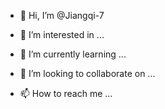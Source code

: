 - 👋 Hi, I’m @Jiangqi-7

- 👀 I’m interested in ...
- 🌱 I’m currently learning ...

- 💞️ I’m looking to collaborate on ...
- 📫 How to reach me ...